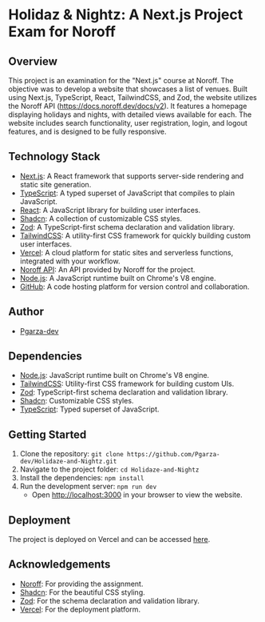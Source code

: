 # Holidaz & Nightz: A Next.js Project Exam for Noroff

## Overview

This project is an examination for the "Next.js" course at Noroff. The objective was to develop a website that showcases a list of venues. Built using Next.js, TypeScript, React, TailwindCSS, and Zod, the website utilizes the Noroff API (https://docs.noroff.dev/docs/v2). It features a homepage displaying holidays and nights, with detailed views available for each. The website includes search functionality, user registration, login, and logout features, and is designed to be fully responsive.

## Technology Stack

- [Next.js](https://nextjs.org/): A React framework that supports server-side rendering and static site generation.
- [TypeScript](https://www.typescriptlang.org/): A typed superset of JavaScript that compiles to plain JavaScript.
- [React](https://reactjs.org/): A JavaScript library for building user interfaces.
- [Shadcn](https://shadcn.com/): A collection of customizable CSS styles.
- [Zod](https://zod.dev/): A TypeScript-first schema declaration and validation library.
- [TailwindCSS](https://tailwindcss.com/): A utility-first CSS framework for quickly building custom user interfaces.
- [Vercel](https://vercel.com/): A cloud platform for static sites and serverless functions, integrated with your workflow.
- [Noroff API](https://docs.noroff.dev/docs/v2): An API provided by Noroff for the project.
- [Node.js](https://nodejs.org/en/): A JavaScript runtime built on Chrome's V8 engine.
- [GitHub](https://github.com/): A code hosting platform for version control and collaboration.

## Author

- [Pgarza-dev](https://github.com/Pgarza-dev)

## Dependencies

- [Node.js](https://nodejs.org/en/): JavaScript runtime built on Chrome's V8 engine.
- [TailwindCSS](https://tailwindcss.com/): Utility-first CSS framework for building custom UIs.
- [Zod](https://zod.dev/): TypeScript-first schema declaration and validation library.
- [Shadcn](https://shadcn.com/): Customizable CSS styles.
- [TypeScript](https://www.typescriptlang.org/): Typed superset of JavaScript.

## Getting Started

1. Clone the repository: `git clone https://github.com/Pgarza-dev/Holidaze-and-Nightz.git`
2. Navigate to the project folder: `cd Holidaze-and-Nightz`
3. Install the dependencies: `npm install`
4. Run the development server: `npm run dev`
   - Open [http://localhost:3000](http://localhost:3000) in your browser to view the website.

## Deployment

The project is deployed on Vercel and can be accessed [here](https://holidaze-and-nightz.vercel.app/).

## Acknowledgements

- [Noroff](https://www.noroff.no/): For providing the assignment.
- [Shadcn](https://shadcn.com/): For the beautiful CSS styling.
- [Zod](https://zod.dev/): For the schema declaration and validation library.
- [Vercel](https://vercel.com/): For the deployment platform.
